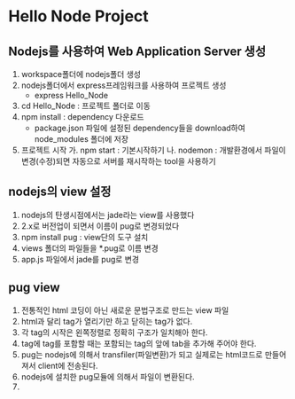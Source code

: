 # Hello Node Project
## Nodejs를 사용하여 Web Application Server 생성
1. workspace폴더에 nodejs폴더 생성
2. nodejs폴더에서 express프레임워크를 사용하여 프로젝트 생성
    - express Hello_Node
3. cd Hello_Node : 프로젝트 폴더로 이동
4. npm install : dependency 다운로드
    - package.json 파일에 설정된 dependency들을 download하여
      node_modules 폴더에 저장
5. 프로젝트 시작
    가. npm start : 기본시작하기
    나. nodemon : 개발환경에서 파일이 변경(수정)되면
                  자동으로 서버를 재시작하는 tool을 사용하기

## nodejs의 view 설정
1. nodejs의 탄생시점에서는 jade라는 view를 사용했다
2. 2.x로 버전업이 되면서 이름이 pug로 변경되었다
3. npm install pug : view단의 도구 설치
4. views 폴더의 파일들을 *.pug로 이름 변경
5. app.js 파일에서 jade를 pug로 변경

## pug view
1. 전통적인 html 코딩이 아닌 새로운 문법구조로 만드는 view 파일
2. html과 달리 tag가 열리기만 하고 닫히는 tag가 없다.
3. 각 tag의 시작은 왼쪽정렬로 정확히 구조가 일치해아 한다.
4. tag에 tag를 포함할 때는 포함되는 tag의 앞에 tab을 추가해 주어야 한다.
5. pug는 nodejs에 의해서 transfiler(파일변환)가 되고 실제로는 html코드로 만들어져서 client에 전송된다.
6. nodejs에 설치한 pug모듈에 의해서 파일이 변환된다.
7. 
